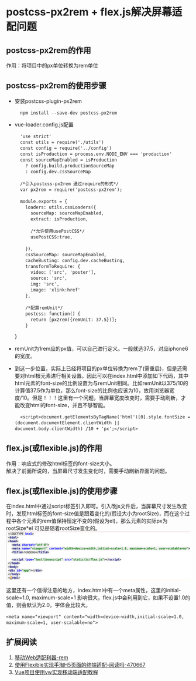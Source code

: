 # postcss-px2rem + flex.js解决屏幕适配问题
## postcss-px2rem的作用
作用：将项目中的px单位转换为rem单位

## postcss-px2rem的使用步骤
+ 安装postcss-plugin-px2rem

        npm install --save-dev postcss-px2rem
		
+ vue-loader.config.js配置
		
		'use strict'
		const utils = require('./utils')
		const config = require('../config')
		const isProduction = process.env.NODE_ENV === 'production'
		const sourceMapEnabled = isProduction
		  ? config.build.productionSourceMap
		  : config.dev.cssSourceMap
		  
		/*引入postcss-px2rem 通过require的形式*/ 
		var px2rem = require('postcss-px2rem');
		
		module.exports = {
		  loaders: utils.cssLoaders({
		    sourceMap: sourceMapEnabled,
		    extract: isProduction,
		    
		    /*允许使用usePostCSS*/
		    usePostCSS:true,
		    
		  }),
		  cssSourceMap: sourceMapEnabled,
		  cacheBusting: config.dev.cacheBusting,
		  transformToRequire: {
		    video: ['src', 'poster'],
		    source: 'src',
		    img: 'src',
		    image: 'xlink:href'
		  },
		  
		  /*配置remUnit*/
		  postcss: function() {
		    return [px2rem({remUnit: 37.5})];
		  }
	}

+ remUnit为1rem应的px值，可以自己进行定义。一般就选37.5，对应iphone6的宽度。
+ 到这一步位置，实际上已经将项目的px单位转换为rem了(需重启)，但是还需要对html根元素进行相关设置。因此可以在index.html中添加如下代码，其中html元素的font-size的比例设置为与remUnit相同。比如remUnit以375/10的计算值37.5作为单位，那么font-size的比例也应该为10，故用浏览器宽度/10。但是！！！这里有一个问题，当屏幕宽度改变时，需要手动刷新，才能改变html的font-size，并且不够智能。

		<script>document.getElementsByTagName('html')[0].style.fontSize = (document.documentElement.clientWidth ||  document.body.clientWidth) /10 + 'px';</script>
		


## flex.js(或flexible.js)的作用
作用：响应式的修改html标签的font-size大小。<br>
解决了前面所说的，当屏幕尺寸发生变化时，需要手动刷新界面的问题。

## flex.js(或flexible.js)的使用步骤
在index.html中通过script标签引入即可。引入改js文件后，当屏幕尺寸发生改变时，发现html标签的font-size值是跟着变化的(假设大小为rootSize)，而在这个过程中各个元素的rem值保持恒定不变的(假设为el)，那么元素的实际px为 rootSize*el 可见是随着rootSize变化的。<br>
![引入flex.js](001.png)

这里还有一个值得注意的地方，index.html中有一个meta属性，这里的initial-scale=1.0, maximum-scale=1 影响很大，flex.js中会利用到它，如果不设置1.0的值，则会默认为2.0，字体会比较大。

    <meta name="viewport" content="width=device-width,initial-scale=1.0, maximum-scale=1, user-scalable=no">


## 扩展阅读
1. [移动Web适配利器-rem](http://www.alloyteam.com/2016/03/mobile-web-adaptation-tool-rem/)
2. [使用Flexible实现手淘H5页面的终端适配-阅读吗-470667](https://www.w3cplus.com/mobile/lib-flexible-for-html5-layout.html)
3. [Vue项目使用vw实现移动端适配教程](https://www.jianshu.com/p/eb0d00e8ffed)
